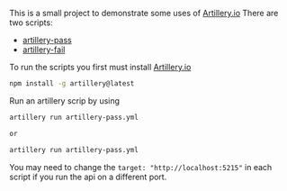 This is a small project to demonstrate some uses of [Artillery.io](https://www.artillery.io/docs)
There are two scripts:
- [artillery-pass](./artillery-pass.yml)
- [artillery-fail](./artillery-fail.yml)

To run the scripts you first must install [Artillery.io](https://www.artillery.io/docs/get-started/get-artillery)
```bash
npm install -g artillery@latest
```

Run an artillery scrip by using
```bash
artillery run artillery-pass.yml 

or 

artillery run artillery-pass.yml
```

You may need to change the ``` target: "http://localhost:5215" ``` in each script if you run the api on a different port.